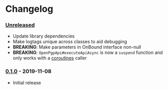 # Changelog

### [Unreleased]
- Update library dependencies
- Make logtags unique across classes to aid debugging
- **BREAKING**: Make parameters in OnBound interface non-null
- **BREAKING**: `OpenPgpApi#executeApiAsync` is now a `suspend` function and only works with a [coroutines](https://github.com/kotlin/kotlinx.coroutines) caller

### [0.1.0] - 2019-11-08
- Initial release

[Unreleased]: https://github.com/android-password-store/openpgp-ktx/compare/0.1.0...HEAD
[0.1.0]: https://github.com/android-password-store/openpgp-ktx/releases/0.1.0
